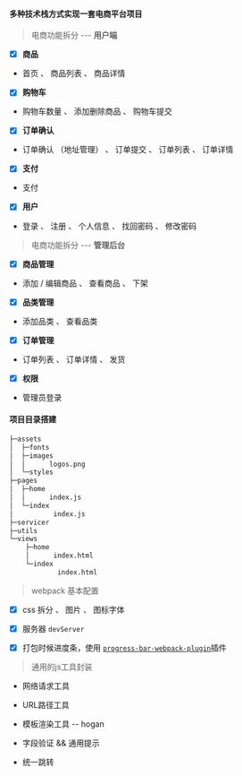 #### 多种技术栈方式实现一套电商平台项目

> 电商功能拆分 --- **用户端**

- [x] **商品**

- 首页 、 商品列表  、 商品详情

- [x] **购物车**

- 购物车数量 、 添加删除商品  、  购物车提交

- [x] **订单确认** 

- 订单确认 （地址管理） 、 订单提交  、 订单列表  、 订单详情

- [x] **支付**

- 支付

- [x] **用户**

- 登录 、 注册 、 个人信息  、 找回密码  、  修改密码

> 电商功能拆分 --- **管理后台**

- [x] **商品管理**

- 添加 / 编辑商品 、 查看商品 、 下架

- [x] **品类管理**

- 添加品类 、 查看品类

- [x] **订单管理**

- 订单列表 、 订单详情 、 发货

- [x] **权限**

- 管理员登录

#### 项目目录搭建

```markdown
├─assets
│  ├─fonts
│  ├─images
│  │      logos.png   
│  └─styles
├─pages
│  ├─home
│  │      index.js
│  └─index
│          index.js
├─servicer
├─utils
└─views
    ├─home
    │      index.html
    └─index
            index.html
```

> webpack 基本配置

- [x] css 拆分 、 图片 、 图标字体

- [x] 服务器 `devServer`

- [x] 打包时候进度条，使用 [`progress-bar-webpack-plugin`](https://github.com/clessg/progress-bar-webpack-plugin)插件

> 通用的js工具封装

- 网络请求工具

- URL路径工具

- 模板渲染工具 -- hogan

- 字段验证 && 通用提示

- 统一跳转

